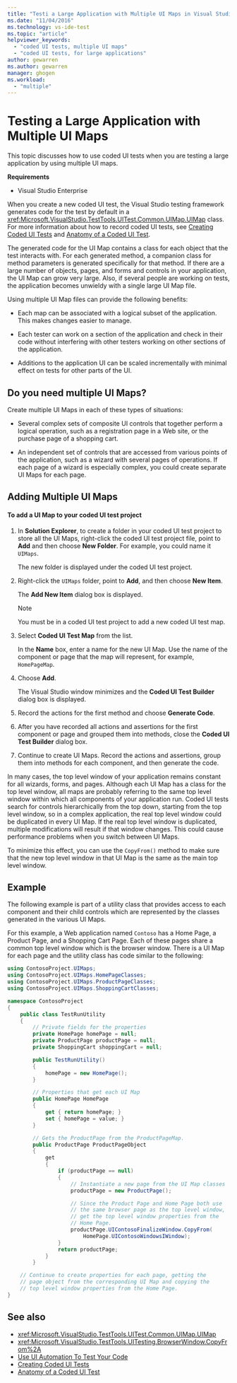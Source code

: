 ```yaml
---
title: "Testi a Large Application with Multiple UI Maps in Visual Studio | Microsoft Docs"
ms.date: "11/04/2016"
ms.technology: vs-ide-test
ms.topic: "article"
helpviewer_keywords: 
  - "coded UI tests, multiple UI maps"
  - "coded UI tests, for large applications"
author: gewarren
ms.author: gewarren
manager: ghogen
ms.workload: 
  - "multiple"
---
```

# Testing a Large Application with Multiple UI Maps

This topic discusses how to use coded UI tests when you are testing a large application by using multiple UI maps.

 **Requirements**

-   Visual Studio Enterprise

 When you create a new coded UI test, the Visual Studio testing framework generates code for the test by default in a <xref:Microsoft.VisualStudio.TestTools.UITest.Common.UIMap.UIMap> class. For more information about how to record coded UI tests, see [Creating Coded UI Tests](../test/use-ui-automation-to-test-your-code.md) and [Anatomy of a Coded UI Test](../test/anatomy-of-a-coded-ui-test.md).

 The generated code for the UI Map contains a class for each object that the test interacts with. For each generated method, a companion class for method parameters is generated specifically for that method. If there are a large number of objects, pages, and forms and controls in your application, the UI Map can grow very large. Also, if several people are working on tests, the application becomes unwieldy with a single large UI Map file.

 Using multiple UI Map files can provide the following benefits:

-   Each map can be associated with a logical subset of the application. This makes changes easier to manage.

-   Each tester can work on a section of the application and check in their code without interfering with other testers working on other sections of the application.

-   Additions to the application UI can be scaled incrementally with minimal effect on tests for other parts of the UI.

## Do you need multiple UI Maps?
 Create multiple UI Maps in each of these types of situations:

-   Several complex sets of composite UI controls that together perform a logical operation, such as a registration page in a Web site, or the purchase page of a shopping cart.

-   An independent set of controls that are accessed from various points of the application, such as a wizard with several pages of operations. If each page of a wizard is especially complex, you could create separate UI Maps for each page.

## Adding Multiple UI Maps

#### To add a UI Map to your coded UI test project

1.  In **Solution Explorer**, to create a folder in your coded UI test project to store all the UI Maps, right-click the coded UI test project file, point to **Add** and then choose **New Folder**. For example, you could name it `UIMaps`.

     The new folder is displayed under the coded UI test project.

2.  Right-click the `UIMaps` folder, point to **Add**, and then choose **New Item**.

     The **Add New Item** dialog box is displayed.

    > [!NOTE]
    > You must be in a coded UI test project to add a new coded UI test map.

3.  Select **Coded UI Test Map** from the list.

     In the **Name** box, enter a name for the new UI Map. Use the name of the component or page that the map will represent, for example, `HomePageMap`.

4.  Choose **Add**.

     The Visual Studio window minimizes and the **Coded UI Test Builder** dialog box is displayed.

5.  Record the actions for the first method and choose **Generate Code**.

6.  After you have recorded all actions and assertions for the first component or page and grouped them into methods, close the **Coded UI Test Builder** dialog box.

7.  Continue to create UI Maps. Record the actions and assertions, group them into methods for each component, and then generate the code.

 In many cases, the top level window of your application remains constant for all wizards, forms, and pages. Although each UI Map has a class for the top level window, all maps are probably referring to the same top level window within which all components of your application run. Coded UI tests search for controls hierarchically from the top down, starting from the top level window, so in a complex application, the real top level window could be duplicated in every UI Map. If the real top level window is duplicated, multiple modifications will result if that window changes. This could cause performance problems when you switch between UI Maps.

 To minimize this effect, you can use the `CopyFrom()` method to make sure that the new top level window in that UI Map is the same as the main top level window.

## Example

The following example is part of a utility class that provides access to each component and their child controls which are represented by the classes generated in the various UI Maps.

For this example, a Web application named `Contoso` has a Home Page, a Product Page, and a Shopping Cart Page. Each of these pages share a common top level window which is the browser window. There is a UI Map for each page and the utility class has code similar to the following:

```csharp
using ContosoProject.UIMaps;
using ContosoProject.UIMaps.HomePageClasses;
using ContosoProject.UIMaps.ProductPageClasses;
using ContosoProject.UIMaps.ShoppingCartClasses;

namespace ContosoProject
{
    public class TestRunUtility
    {
        // Private fields for the properties
        private HomePage homePage = null;
        private ProductPage productPage = null;
        private ShoppingCart shoppingCart = null;

        public TestRunUtility()
        {
            homePage = new HomePage();
        }

        // Properties that get each UI Map
        public HomePage HomePage
        {
            get { return homePage; }
            set { homePage = value; }
        }

        // Gets the ProductPage from the ProductPageMap.
        public ProductPage ProductPageObject
        {
            get
            {
                if (productPage == null)
                {
                    // Instantiate a new page from the UI Map classes
                    productPage = new ProductPage();

                    // Since the Product Page and Home Page both use
                    // the same browser page as the top level window,
                    // get the top level window properties from the
                    // Home Page.
                    productPage.UIContosoFinalizeWindow.CopyFrom(
                        HomePage.UIContosoWindowsIWindow);
                }
                return productPage;
            }
        }

    // Continue to create properties for each page, getting the
    // page object from the corresponding UI Map and copying the
    // top level window properties from the Home Page.
}
```

## See also

- <xref:Microsoft.VisualStudio.TestTools.UITest.Common.UIMap.UIMap>
- <xref:Microsoft.VisualStudio.TestTools.UITesting.BrowserWindow.CopyFrom%2A>
- [Use UI Automation To Test Your Code](../test/use-ui-automation-to-test-your-code.md)
- [Creating Coded UI Tests](../test/use-ui-automation-to-test-your-code.md)
- [Anatomy of a Coded UI Test](../test/anatomy-of-a-coded-ui-test.md)
